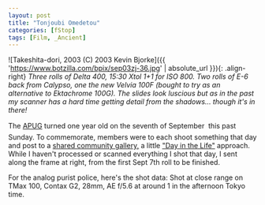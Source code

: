 ```yaml
---
layout: post
title: "Tonjoubi Omedetou"
categories: [fStop]
tags: [Film, _Ancient]
---
```



![Takeshita-dori, 2003 (C) 2003 Kevin Bjorke]({{ 'https://www.botzilla.com/bpix/sep03zj-36.jpg' | absolute_url }}){: .align-right}
<i>Three rolls of Delta 400, 15:30 Xtol 1+1 for ISO 800. Two rolls of E-6 back from Calypso, one the new Velvia 100F (bought to try as an alternative to Ektachrome 100G). The slides look luscious but as in the past my scanner has a hard time getting detail from the shadows... though it's in there!</i>

The <a href="http://www.apug.org/">APUG</a> turned one year old on the seventh of September &#151; this past Sunday. To commemorate, members were to each shoot something that day and post to a <a href="http://www.apug.org/site/main/album_cat.php?cat_id=8">shared community gallery,</a> a little <a href="http://www.againstallodds.com/">"Day in the Life"</a> approach. While I haven't processed or scanned everything I shot that day, I sent along the frame at right, from the first Sept 7th roll to be finished.

For the analog purist police, here's the shot data: Shot at close range on TMax 100, Contax G2, 28mm, AE f/5.6 at around 1 in the afternoon Tokyo time.
